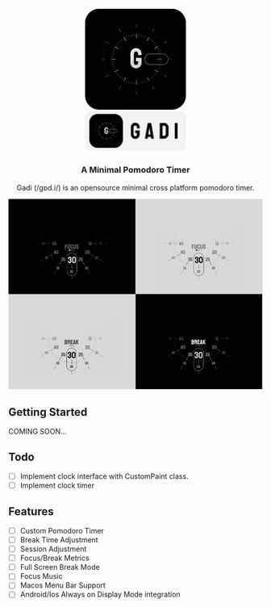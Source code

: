 <br />
<div align="center">
    <img src="media/logo.png" alt="Gadi Logo" width="200" height="200">
    <br/>
    <img src="media/logo mini.png" alt="Gadi Logo Small" width="200" height="auto">

  <h3 align="center">A Minimal Pomodoro Timer</h3>

  <p align="center">
    Gadi (/gɒd.i/) is an opensource minimal cross platform pomodoro timer.
    <br />
  </p>
</div>
<div align="center">
    <img src="media/design.png" alt="Gadi Design" width="auto" height="auto">
</div>

## Getting Started

COMING SOON...

## Todo

- [ ] Implement clock interface with CustomPaint class.
- [ ] Implement clock timer

## Features

- [ ] Custom Pomodoro Timer
- [ ] Break Time Adjustment
- [ ] Session Adjustment
- [ ] Focus/Break Metrics
- [ ] Full Screen Break Mode
- [ ] Focus Music
- [ ] Macos Menu Bar Support
- [ ] Android/Ios Always on Display Mode integration

<!-- ### Prerequisites and Installation

To run and build the application you need Flutter 3.0 installed. Follow the oficial documentation at [Flutter Installation Guide](https://docs.flutter.dev/get-started/install).
* Run flutter doctor
  ```sh
  flutter doctor -v
  ```
 * Install flutter packages
  ```sh
  flutter pub get
  ```
* Run flutter run command
  ```sh
  # Use -d to specify the device
  flutter run -d macos
  ```  -->
